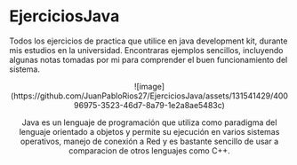 # EjerciciosJava
Todos los ejercicios de practica que utilice en java development kit, durante mis estudios en la universidad.
Encontraras ejemplos sencillos, incluyendo algunas notas tomadas por mi para comprender el buen funcionamiento del sistema.

<center>![image](https://github.com/JuanPabloRios27/EjerciciosJava/assets/131541429/40096975-3523-46d7-8a79-1e2a8ae5483c)

Java es un lenguaje de programación que utiliza como paradigma del lenguaje orientado a objetos y permite su ejecución en varios sistemas operativos, manejo de conexión a Red y es bastante sencillo de usar a comparacion de otros lenguajes como C++.
